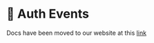 # 🛁 Auth Events

Docs have been moved to our website at this [link](https://tomatophp.com/en/open-source/filament-accounts)
